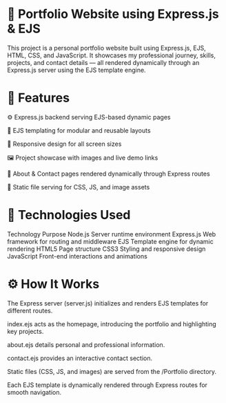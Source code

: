 # 💼 Portfolio Website using Express.js & EJS

This project is a personal portfolio website built using Express.js, EJS, HTML, CSS, and JavaScript.
It showcases my professional journey, skills, projects, and contact details — all rendered dynamically through an Express.js server using the EJS template engine.

# 🚀 Features

⚙️ Express.js backend serving EJS-based dynamic pages

🧩 EJS templating for modular and reusable layouts

🎨 Responsive design for all screen sizes

🖼️ Project showcase with images and live demo links

🧾 About & Contact pages rendered dynamically through Express routes

📂 Static file serving for CSS, JS, and image assets

# 🧠 Technologies Used
Technology	Purpose
Node.js	Server runtime environment
Express.js	Web framework for routing and middleware
EJS	Template engine for dynamic rendering
HTML5	Page structure
CSS3	Styling and responsive design
JavaScript	Front-end interactions and animations

# ⚙️ How It Works

The Express server (server.js) initializes and renders EJS templates for different routes.

index.ejs acts as the homepage, introducing the portfolio and highlighting key projects.

about.ejs details personal and professional information.

contact.ejs provides an interactive contact section.

Static files (CSS, JS, and images) are served from the /Portfolio directory.

Each EJS template is dynamically rendered through Express routes for smooth navigation.
